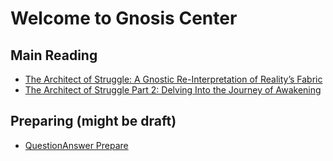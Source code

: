 # Welcome to Gnosis Center

## Main Reading
- [The Architect of Struggle: A Gnostic Re-Interpretation of Reality’s Fabric](gnosis/The_Architect_of_Struggle.md)
- [The Architect of Struggle Part 2: Delving Into the Journey of Awakening](gnosis/The_Architect_of_Struggle_Part2.md)

## Preparing (might be draft)
- [QuestionAnswer Prepare](gnosis/QuestionAnswer_Prepare.md)
